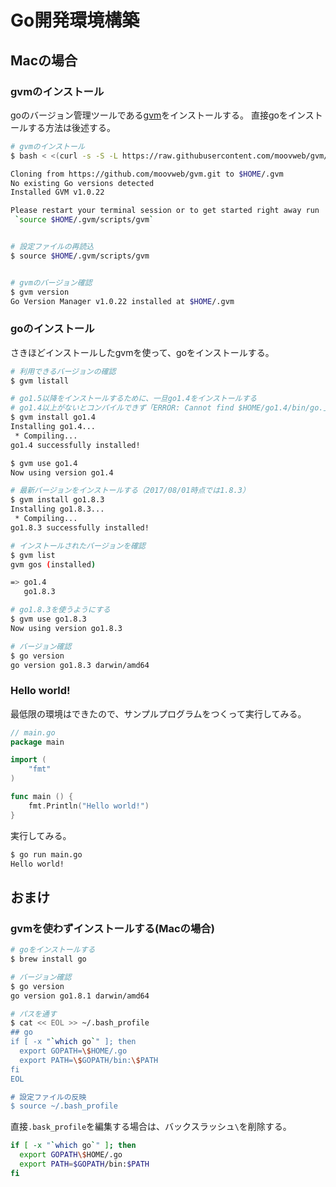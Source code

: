 Go開発環境構築
====


## Macの場合

### gvmのインストール

goのバージョン管理ツールである[gvm](https://github.com/moovweb/gvm)をインストールする。
直接goをインストールする方法は後述する。

```bash
# gvmのインストール
$ bash < <(curl -s -S -L https://raw.githubusercontent.com/moovweb/gvm/master/binscripts/gvm-installer)

Cloning from https://github.com/moovweb/gvm.git to $HOME/.gvm
No existing Go versions detected
Installed GVM v1.0.22

Please restart your terminal session or to get started right away run
 `source $HOME/.gvm/scripts/gvm`


# 設定ファイルの再読込
$ source $HOME/.gvm/scripts/gvm


# gvmのバージョン確認
$ gvm version
Go Version Manager v1.0.22 installed at $HOME/.gvm
```

### goのインストール

さきほどインストールしたgvmを使って、goをインストールする。

```bash
# 利用できるバージョンの確認
$ gvm listall

# go1.5以降をインストールするために、一旦go1.4をインストールする
# go1.4以上がないとコンパイルできず「ERROR: Cannot find $HOME/go1.4/bin/go.」というエラーになる
$ gvm install go1.4
Installing go1.4...
 * Compiling...
go1.4 successfully installed!

$ gvm use go1.4
Now using version go1.4

# 最新バージョンをインストールする（2017/08/01時点では1.8.3）
$ gvm install go1.8.3
Installing go1.8.3...
 * Compiling...
go1.8.3 successfully installed!

# インストールされたバージョンを確認
$ gvm list
gvm gos (installed)

=> go1.4
   go1.8.3

# go1.8.3を使うようにする
$ gvm use go1.8.3
Now using version go1.8.3

# バージョン確認
$ go version
go version go1.8.3 darwin/amd64
```

### Hello world!

最低限の環境はできたので、サンプルプログラムをつくって実行してみる。

```go
// main.go
package main

import (
    "fmt"
)

func main () {
    fmt.Println("Hello world!")
}
```

実行してみる。

```bash
$ go run main.go
Hello world!
```



## おまけ

### gvmを使わずインストールする(Macの場合)

```bash
# goをインストールする
$ brew install go

# バージョン確認
$ go version
go version go1.8.1 darwin/amd64

# パスを通す
$ cat << EOL >> ~/.bash_profile
## go
if [ -x "`which go`" ]; then
  export GOPATH=\$HOME/.go
  export PATH=\$GOPATH/bin:\$PATH
fi
EOL

# 設定ファイルの反映
$ source ~/.bash_profile
```

直接`.bask_profile`を編集する場合は、バックスラッシュ`\`を削除する。
```bash
if [ -x "`which go`" ]; then
  export GOPATH\$HOME/.go
  export PATH=$GOPATH/bin:$PATH
fi
```
